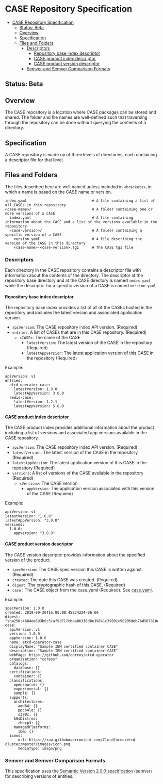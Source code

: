 # CASE Repository Specification

- [CASE Repository Specification](#case-repository-specification)
  - [Status:  Beta](#status-beta)
  - [Overview](#overview)
  - [Specification](#specification)
  - [Files and Folders](#files-and-folders)
    - [Descriptors](#descriptors)
      - [Repository base index descriptor](#repository-base-index-descriptor)
      - [CASE product index descriptor](#case-product-index-descriptor)
      - [CASE product version descriptor](#case-product-version-descriptor)
    - [Semver and Semver Comparison Formats](#semver-and-semver-comparison-formats)

## Status:  Beta

## Overview
The CASE repository is a location where CASE packages can be stored and shared. The folder and file names are well-defined such that traversing through the repository can be done without querying the contents of a directory.

## Specification
A CASE repository is made up of three levels of directories, each containing a descriptor file for that level.

## Files and Folders

The files described here are well named unless included in `<brackets>`, in which a name is based on the CASE name or version.

```
index.yaml                              # A file containing a list of all CASEs in this repository
<case-name>/                            # A folder containing one or more versions of a CASE
  index.yaml                            # A file containing information about the CASE and a list of the versions available in the repository
  <case-version>/                       # A folder containing a specific version of a CASE
    version.yaml                        # A file describing the version of the CASE in this directory
    <case-name>-<case-version>.tgz      # The CASE tgz file
```

### Descriptors

Each directory in the CASE repository contains a descriptor file with information about the contents of the directory. The descriptor at the repository base directory and at the CASE directory is named `index.yaml` while the descriptor for a specific version of a CASE is named `version.yaml`.

#### Repository base index descriptor

The repository base index provides a list of all of the CASEs hosted in the repository and includes the latest version and associated application version.

* `apiVersion`: The CASE repository index API version. (Required)
* `entries`: A list of CASEs that are in this CASE repository. (Required)
  * `<CASE>`: The name of the CASE
    * `latestVersion`: The latest version of the CASE in the repository (Required)
    * `latestAppVersion`: The latest application version of this CASE in the repository (Required)

Example:

```
apiVersion: v1
entries:
  etcd-operator-case:
    latestVersion: 1.0.0
    latestAppVersion: 3.0.0
  redis-case:
    latestVersion: 1.2.1
    latestAppVersion: 5.0.0
```

#### CASE product index descriptor

The CASE product index provides additional information about the product including a list of versions and associated app versions available in the CASE repository.

* `apiVersion`: The CASE repository index API version. (Required)
* `latestVersion`: The latest version of the CASE in the repository (Required)
* `latestAppVersion`: The latest application version of this CASE in the repository (Required)
* `versions`: A list of versions of the CASE available in the repository (Required)
  * `<Version>`: The CASE version
    * `appVersion`: The application version associated with this version of the CASE (Required)

Example:

```
apiVersion: v1
latestVersion: "1.0.0"
latestAppVersion: "3.0.0"
versions:
  1.0.0:
    appVersion: "3.0.0"
```

#### CASE product version descriptor

The CASE version descriptor provides information about the specified version of the product.

* `specVersion`: The CASE spec version this CASE is written against. (Required)
* `created`: The date this CASE was created. (Required)
* `digest`: The cryptographic hash of this CASE. (Required)
* `case` : The CASE object from the case.yaml (Required).  See [case.yaml](100-case.md).

Example:

```
specVersion: 1.0.0
created: 2019-09-30T16:00:00.45234224-06:00
digest: "sha256:4684ee693b6c5caf9d717cbaa06338d8e19841c39091c90295deb76d567810ec"
case:
  apiVersion: v1
  version: 1.0.0
  appVersion: 1.0.0
  name: etcd-operator-case
  displayName: "Sample IBM certified container CASE"
  description: "Sample IBM certified container CASE"
  webPage: https://github.com/coreos/etcd-operator
  organization: "coreos"
  catalogs:
    database: {}
  certifications:
    container: {}
  classifications:
    opensource: {}
    experimental: {}
    sample: {}
  supports:
    architectures:
      amd64: {}
      ppc64le: {}
      s390x: {}
    k8sDistros:
      rhocp3: {}
    managedPlatforms:
      ibm: {}
  icons:
    - url: https://raw.githubusercontent.com/CloudCoreo/etcd-cluster/master/images/icon.png
      mediaType: image/png
```

### Semver and Semver Comparison Formats
This specification uses the [Semantic Version 2.0.0 specification](https://semver.org/) (semver) for describing versions of entities.